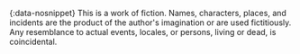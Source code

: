 <!-- markdownlint-disable -->

{:data-nosnippet}
This is a work of fiction.
Names, characters, places, and incidents are the product of the author's imagination or are used fictitiously.
Any resemblance to actual events, locales, or persons, living or dead, is coincidental.
